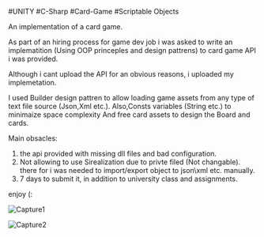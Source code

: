 #UNITY #C-Sharp #Card-Game #Scriptable Objects

An implementation of a card game.

As part of an hiring process for game dev job i was asked to write an implematition (Using OOP princeples and design pattrens)
to card game API i was provided.

Although i cant upload the API for an obvious reasons, i uploaded my implemetation.

I used Builder design pattren to allow loading game assets from any type of text file source (Json,Xml etc.).
Also,Consts variables (String etc.) to minimaize space complexity 
And free card assets to design the Board and cards.

Main obsacles:
1) the api provided with missing dll files and bad configuration.
2) Not allowing to use Sirealization due to privte filed (Not changable). 
   there for i was needed to import/export object to json\xml etc. manually.
3) 7 days to submit it, in addition to university class and assignments.
   
enjoy (:

![Capture1](https://user-images.githubusercontent.com/54690196/116059137-341d5500-a689-11eb-815f-e1bd9d082f07.PNG)


![Capture2](https://user-images.githubusercontent.com/54690196/116059152-367faf00-a689-11eb-9c42-800a78fe116d.PNG)
